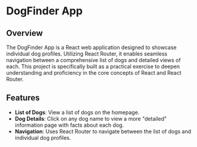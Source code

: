 # DogFinder App

## Overview

The DogFinder App is a React web application designed to showcase individual dog profiles. Utilizing React Router, it enables seamless navigation between a comprehensive list of dogs and detailed views of each. This project is specifically built as a practical exercise to deepen understanding and proficiency in the core concepts of React and React Router.

## Features

- **List of Dogs**: View a list of dogs on the homepage.
- **Dog Details**: Click on any dog name to view a more "detailed" information page with facts about each dog.
- **Navigation**: Uses React Router to navigate between the list of dogs and individual dog profiles.